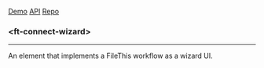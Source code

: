 [Demo](https://filethis.github.io/ft-connect-wizard/components/ft-connect-wizard/demo/)    [API](https://filethis.github.io/ft-connect-wizard/components/ft-connect-wizard/)    [Repo](https://github.com/filethis/ft-connect-wizard)

### \<ft-connect-wizard\>

-----------------------------------------------------------

An element that implements a FileThis workflow as a wizard UI.